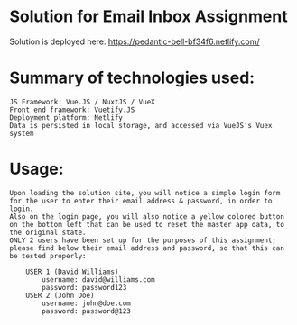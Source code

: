 # Solution for Email Inbox Assignment

Solution is deployed here: https://pedantic-bell-bf34f6.netlify.com/

# Summary of technologies used:
    JS Framework: Vue.JS / NuxtJS / VueX
    Front end framework: Vuetify.JS
    Deployment platform: Netlify
    Data is persisted in local storage, and accessed via VueJS's Vuex system 

# Usage: 
    Upon loading the solution site, you will notice a simple login form for the user to enter their email address & password, in order to login.
    Also on the login page, you will also notice a yellow colored button on the bottom left that can be used to reset the master app data, to the original state.
    ONLY 2 users have been set up for the purposes of this assignment; please find below their email address and password, so that this can be tested properly:

        USER 1 (David Williams)
            username: david@williams.com
            password: password123
        USER 2 (John Doe)
            username: john@doe.com
            password: password@123